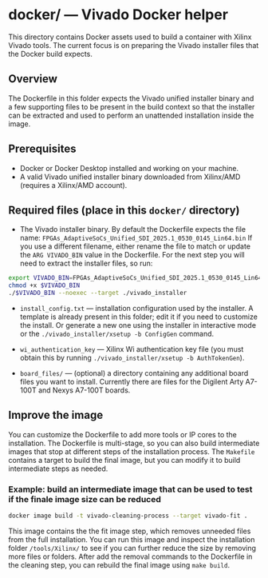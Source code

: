 # docker/ — Vivado Docker helper

This directory contains Docker assets used to build a container with Xilinx Vivado tools. The current focus is on preparing the Vivado installer files that the Docker build expects.

## Overview

The Dockerfile in this folder expects the Vivado unified installer binary and a few supporting files to be present in the build context so that the installer can be extracted and used to perform an unattended installation inside the image.

## Prerequisites

- Docker or Docker Desktop installed and working on your machine.
- A valid Vivado unified installer binary downloaded from Xilinx/AMD (requires a Xilinx/AMD account).

## Required files (place in this `docker/` directory)

- The Vivado installer binary. By default the Dockerfile expects the file name:
  `FPGAs_AdaptiveSoCs_Unified_SDI_2025.1_0530_0145_Lin64.bin`
  If you use a different filename, either rename the file to match or update the `ARG VIVADO_BIN` value in the Dockerfile.
  For the next step you will need to extract the installer files, so run:
```bash
export VIVADO_BIN=FPGAs_AdaptiveSoCs_Unified_SDI_2025.1_0530_0145_Lin64.bin
chmod +x $VIVADO_BIN
./$VIVADO_BIN --noexec --target ./vivado_installer
```

- `install_config.txt` — installation configuration used by the installer. A template is already present in this folder; edit it if you need to customize the install. Or generate a new one using the installer in interactive mode or the `./vivado_installer/xsetup -b ConfigGen` command.

- `wi_authentication_key` — Xilinx Wi authentication key file (you must obtain this by running `./vivado_installer/xsetup -b AuthTokenGen`).

- `board_files/` — (optional) a directory containing any additional board files you want to install. Currently there are files for the Digilent Arty A7-100T and Nexys A7-100T boards.

## Improve the image
You can customize the Dockerfile to add more tools or IP cores to the installation. The Dockerfile is multi-stage, so you can also build intermediate images that stop at different steps of the installation process. The `Makefile` contains a target to build the final image, but you can modify it to build intermediate steps as needed.

### Example: build an intermediate image that can be used to test if the finale image size can be reduced
```bash
docker image build -t vivado-cleaning-process --target vivado-fit .
```
This image contains the the fit image step, which removes unneeded files from the full installation. You can run this image and inspect the installation folder `/tools/Xilinx/` to see if you can further reduce the size by removing more files or folders. After add the removal commands to the Dockerfile in the cleaning step, you can rebuild the final image using `make build`.